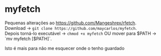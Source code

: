 # myfetch
Pequenas alterações ao https://github.com/Mangeshrex/rfetch.  
Download ->  `git clone https://github.com/maycarlos/myfetch`.  
Depois torná-lo executável -> `chmod +x myfetch` OU mover para $PATH -> `mv myfetch [$PATH]`. 

Isto é mais para não me esquecer onde o tenho guardado
